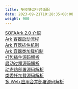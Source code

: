 ```yaml
---
title: 多模块运行时适配
date: 2023-09-21T10:28:35+08:00
weight: 900
---
```


[SOFAArk 2.0 介绍](https://www.sofastack.tech/projects/sofa-boot/sofa-ark-migration-guide/) <br/>
[Ark 容器启动流程](https://www.sofastack.tech/projects/sofa-boot/sofa-ark-startup/) <br/>
[Ark 容器插件机制](https://www.sofastack.tech/projects/sofa-boot/sofa-ark-plugin/) <br/>
[Ark 容器类加载机制](https://www.sofastack.tech/projects/sofa-boot/sofa-ark-classloader/) <br/>
[打包插件源码解析](https://www.sofastack.tech/projects/sofa-boot/sofa-ark-build-package-plugin/) <br/>
[启动过程源码解析](https://www.sofastack.tech/projects/sofa-boot/sofa-ark-startup-process/) <br/>
[动态热部署源码解析](https://www.sofastack.tech/projects/sofa-boot/sofa-ark-dynamic-deploy/) <br/>
[类委托加载源码解析](https://www.sofastack.tech/projects/sofa-boot/sofa-ark-class-loader-delegation/) <br/>
[多 Web 应用合并部署源码解析](https://www.sofastack.tech/projects/sofa-boot/sofa-ark-multi-web-component-deploy/) <br/>


<br/>
